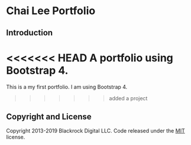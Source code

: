 # Chai Lee Portfolio

## Introduction

<<<<<<< HEAD
A portfolio using Bootstrap 4.
=======
This is a my first portfolio.
I am using Bootstrap 4.
>>>>>>> added a project

## Copyright and License

Copyright 2013-2019 Blackrock Digital LLC. Code released under the [MIT](https://github.com/BlackrockDigital/startbootstrap-grayscale/blob/gh-pages/LICENSE) license.
